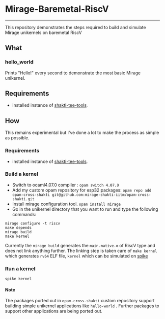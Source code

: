 # Mirage-Baremetal-RiscV

---

This repository demonstrates the steps required to build and simulate Mirage unikernels on baremetal RiscV

## What

### hello_world

Prints "Hello!" every second to demonstrate the most basic Mirage unikernel.


## Requirements

- installed instance of [shakti-tee-tools](https://gitlab.com/shaktiproject/tools/shakti-tee/shakti-tee-tools).


## How

This remains experimental but I've done a lot to make the process as simple as possible.

### Requirements

- installed instance of [shakti-tee-tools](https://gitlab.com/shaktiproject/tools/shakti-tee/shakti-tee-tools).

### Build a kernel

* Switch to ocaml4.07.0 compiler : 
`opam switch 4.07.0`
* Add my custom opam repository for esp32 packages: 
`opam repo add opam-cross-shakti git@github.com:mirage-shakti-iitm/opam-cross-shakti.git`
* Install mirage configuration tool. 
`opam install mirage`
* Go in the unikernel directory that you want to run and type the following commands:
```
mirage configure -t riscv
make depends
mirage build
make kernel
```

 Currently the `mirage build` generates the `main.native.o` of RiscV type and does not link anything further. The linking step is taken care of `make kernel` which generates `rv64` ELF file, `kernel` which can be simulated on [spike](https://gitlab.com/shaktiproject/tools/shakti-tee/shakti-tee-isa-sim)
 
### Run a kernel

`spike kernel`


#### Note
The packages ported out in `opam-cross-shakti` custom repository support building simple unikernel applications like `hello-world` . Further packages to support other applications are being ported out.